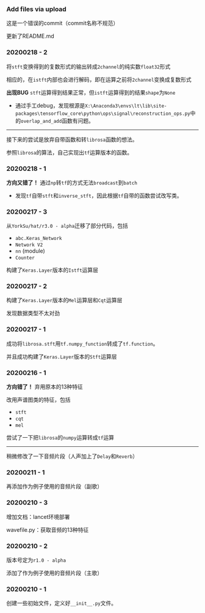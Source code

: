 ### Add files via upload

这是一个错误的commit（commit名称不规范）

更新了README.md

### 20200218 - 2

将`stft`变换得到的复数形式的输出转成`2channel`的纯实数`float32`形式

相应的，在`istft`内部也会进行解码，即在运算之前将`2channel`变换成复数形式

**出现BUG** `stft`运算得到结果正常，但`istft`运算得到的结果`shape`为`None`

* 通过手工debug，发现根源是`X:\Anaconda3\envs\lt\lib\site-packages\tensorflow_core\python\ops\signal\reconstruction_ops.py`中的`overlap_and_add`函数有问题。

---

接下来的尝试是放弃自带函数和转`librosa`函数的想法。

参照`librosa`的算法，自己实现出`tf`运算版本的函数。

### 20200218 - 1

**方向又错了！** 通过`np`转`tf`的方式无法`broadcast`到`batch`

* 发现`tf`自带`stft`和`inverse_stft`，因此根据`tf`自带的函数尝试改写类。

### 20200217 - 3

从`YorkSu/hat/r3.0 - alpha`迁移了部分代码，包括

* `abc.Keras_Network`
* `Network V2`
* `nn` (module)
* `Counter`

构建了`Keras.Layer`版本的`Istft`运算层

### 20200217 - 2

构建了`Keras.Layer`版本的`Mel`运算层和`Cqt`运算层

发现数据类型不太对劲

### 20200217 - 1

成功将`librosa.stft`用`tf.numpy_function`转成了`tf.function`。

并且成功构建了`Keras.Layer`版本的`Stft`运算层

### 20200216 - 1

**方向错了！** 弃用原本的13种特征

改用声谱图类的特征，包括

* `stft`
* `cqt`
* `mel`

尝试了一下把`librosa`的`numpy`运算转成`tf`运算

---

稍微修改了一下音频片段（人声加上了`Delay`和`Reverb`）

### 20200211 - 1

再添加作为例子使用的音频片段（副歌）

### 20200210 - 3

增加文档：lancet环境部署

wavefile.py：获取音频的13种特征

### 20200210 - 2

版本号定为`r1.0 - alpha`

添加了作为例子使用的音频片段（主歌）

### 20200210 - 1

创建一些初始文件，定义好`__init__.py`文件。


